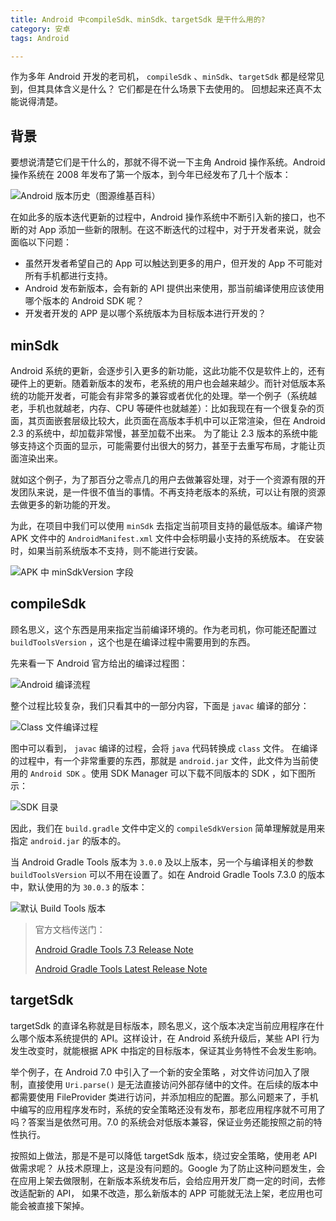 ```yaml
---
title: Android 中compileSdk、minSdk、targetSdk 是干什么用的?
category: 安卓
tags: Android

---
```


作为多年 Android 开发的老司机， `compileSdk` 、`minSdk`、`targetSdk` 都是经常见到，但其具体含义是什么？ 它们都是在什么场景下去使用的。 回想起来还真不太能说得清楚。 

## 背景

要想说清楚它们是干什么的，那就不得不说一下主角 Android 操作系统。Android 操作系统在 2008 年发布了第一个版本，到今年已经发布了几十个版本：

![Android 版本历史（图源维基百科）](https://img-blog.csdnimg.cn/6c779843416e4334b72567061848ed8c.png)

在如此多的版本迭代更新的过程中，Android 操作系统中不断引入新的接口，也不断的对 App 添加一些新的限制。在这不断迭代的过程中，对于开发者来说，就会面临以下问题：

+ 虽然开发者希望自己的 App 可以触达到更多的用户，但开发的 App 不可能对所有手机都进行支持。
+ Android 发布新版本，会有新的 API 提供出来使用，那当前编译使用应该使用哪个版本的 Android SDK 呢？
+ 开发者开发的 APP 是以哪个系统版本为目标版本进行开发的？



## minSdk

Android 系统的更新，会逐步引入更多的新功能，这此功能不仅是软件上的，还有硬件上的更新。随着新版本的发布，老系统的用户也会越来越少。而针对低版本系统的功能开发者，可能会有非常多的兼容或者优化的处理。举一个例子（系统越老，手机也就越老，内存、CPU 等硬件也就越差）：比如我现在有一个很复杂的页面，其页面嵌套层级比较大，此页面在高版本手机中可以正常渲染，但在 Android 2.3  的系统中，却加载非常慢，甚至加载不出来。 为了能让 2.3 版本的系统中能够支持这个页面的显示，可能需要付出很大的努力，甚至于去重写布局，才能让页面渲染出来。

就如这个例子，为了那百分之零点几的用户去做兼容处理，对于一个资源有限的开发团队来说，是一件很不值当的事情。不再支持老版本的系统，可以让有限的资源去做更多的新功能的开发。 

为此，在项目中我们可以使用 `minSdk` 去指定当前项目支持的最低版本。编译产物 APK 文件中的 `AndroidManifest.xml` 文件中会标明最小支持的系统版本。 在安装时，如果当前系统版本不支持，则不能进行安装。

![APK 中 minSdkVersion 字段](https://img-blog.csdnimg.cn/34ea9cab78ce4f08b25be10e2759bbae.png)

## compileSdk

顾名思义，这个东西是用来指定当前编译环境的。作为老司机，你可能还配置过 `buildToolsVersion` ，这个也是在编译过程中需要用到的东西。

先来看一下 Android 官方给出的编译过程图：

![Android 编译流程](https://img-blog.csdnimg.cn/4c80e24292114740934229a282fe811f.png)

 整个过程比较复杂，我们只看其中的一部分内容，下面是 `javac` 编译的部分：

![Class 文件编译过程](https://img-blog.csdnimg.cn/338570ab4da74829a2a043644d186b57.png)

图中可以看到， `javac` 编译的过程，会将 `java` 代码转换成 `class` 文件。 在编译的过程中，有一个非常重要的东西，那就是 `android.jar` 文件，此文件为当前使用的 `Android SDK` 。使用 SDK Manager 可以下载不同版本的 SDK ，如下图所示：

![SDK 目录](https://img-blog.csdnimg.cn/13c53ab1ce4348749c2c61cc9c612049.png)

因此，我们在 `build.gradle` 文件中定义的 `compileSdkVersion` 简单理解就是用来指定 `android.jar` 的版本的。

当 Android Gradle Tools 版本为 `3.0.0` 及以上版本，另一个与编译相关的参数 `buildToolsVersion` 可以不用在设置了。如在 Android Gradle Tools 7.3.0 的版本中，默认使用的为 `30.0.3` 的版本：

![默认 Build Tools 版本](https://img-blog.csdnimg.cn/2ea8a91fe17845fdb4eb9aa2354dce3d.png)

> 官方文档传送门：
>
> [Android Gradle Tools 7.3 Release Note](https://developer.android.com/build/releases/past-releases/agp-7-3-0-release-notes?hl=zh-cn)
>
> [Android Gradle Tools Latest Release Note](https://developer.android.com/build/releases/gradle-plugin?hl=zh-cn)



## targetSdk

targetSdk 的直译名称就是目标版本，顾名思义，这个版本决定当前应用程序在什么哪个版本系统提供的 API。这样设计，在 Android 系统升级后，某些  API 行为发生改变时，就能根据 APK 中指定的目标版本，保证其业务特性不会发生影响。

举个例子，在 Android 7.0 中引入了一个新的安全策略 ，对文件访问加入了限制，直接使用 `Uri.parse()` 是无法直接访问外部存储中的文件。在后续的版本中都需要使用 FileProvider 类进行访问，并添加相应的配置。那么问题来了，手机中编写的应用程序发布时，系统的安全策略还没有发布，那老应用程序就不可用了吗？答案当是依然可用。7.0 的系统会对低版本兼容，保证业务还能按照之前的特性执行。 

按照如上做法，那是不是可以降低 targetSdk 版本，绕过安全策略，使用老 API 做需求呢？ 从技术原理上，这是没有问题的。Google 为了防止这种问题发生，会在应用上架去做限制，在新版本系统发布后，会给应用开发厂商一定的时间，去修改适配新的 API， 如果不改造，那么新版本的 APP 可能就无法上架，老应用也可能会被直接下架掉。
